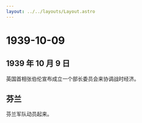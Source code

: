 ```yaml
---
layout: ../../layouts/Layout.astro
---
```


# 1939-10-09

## 1939 年 10 月 9 日

英国首相张伯伦宣布成立一个部长委员会来协调战时经济。

## 芬兰

芬兰军队动员起来。
